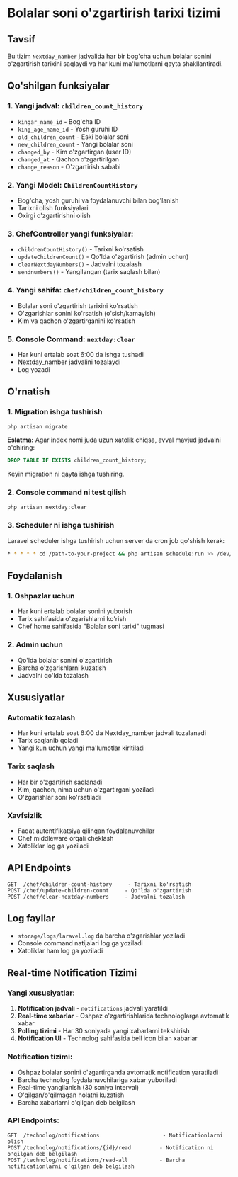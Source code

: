 # Bolalar soni o'zgartirish tarixi tizimi

## Tavsif
Bu tizim `Nextday_namber` jadvalida har bir bog'cha uchun bolalar sonini o'zgartirish tarixini saqlaydi va har kuni ma'lumotlarni qayta shakllantiradi.

## Qo'shilgan funksiyalar

### 1. Yangi jadval: `children_count_history`
- `kingar_name_id` - Bog'cha ID
- `king_age_name_id` - Yosh guruhi ID  
- `old_children_count` - Eski bolalar soni
- `new_children_count` - Yangi bolalar soni
- `changed_by` - Kim o'zgartirgan (user ID)
- `changed_at` - Qachon o'zgartirilgan
- `change_reason` - O'zgartirish sababi

### 2. Yangi Model: `ChildrenCountHistory`
- Bog'cha, yosh guruhi va foydalanuvchi bilan bog'lanish
- Tarixni olish funksiyalari
- Oxirgi o'zgartirishni olish

### 3. ChefController yangi funksiyalar:
- `childrenCountHistory()` - Tarixni ko'rsatish
- `updateChildrenCount()` - Qo'lda o'zgartirish (admin uchun)
- `clearNextdayNumbers()` - Jadvalni tozalash
- `sendnumbers()` - Yangilangan (tarix saqlash bilan)

### 4. Yangi sahifa: `chef/children_count_history`
- Bolalar soni o'zgartirish tarixini ko'rsatish
- O'zgarishlar sonini ko'rsatish (o'sish/kamayish)
- Kim va qachon o'zgartirganini ko'rsatish

### 5. Console Command: `nextday:clear`
- Har kuni ertalab soat 6:00 da ishga tushadi
- Nextday_namber jadvalini tozalaydi
- Log yozadi

## O'rnatish

### 1. Migration ishga tushirish
```bash
php artisan migrate
```

**Eslatma:** Agar index nomi juda uzun xatolik chiqsa, avval mavjud jadvalni o'chiring:
```sql
DROP TABLE IF EXISTS children_count_history;
```
Keyin migration ni qayta ishga tushiring.

### 2. Console command ni test qilish
```bash
php artisan nextday:clear
```

### 3. Scheduler ni ishga tushirish
Laravel scheduler ishga tushirish uchun server da cron job qo'shish kerak:
```bash
* * * * * cd /path-to-your-project && php artisan schedule:run >> /dev/null 2>&1
```

## Foydalanish

### 1. Oshpazlar uchun
- Har kuni ertalab bolalar sonini yuborish
- Tarix sahifasida o'zgarishlarni ko'rish
- Chef home sahifasida "Bolalar soni tarixi" tugmasi

### 2. Admin uchun
- Qo'lda bolalar sonini o'zgartirish
- Barcha o'zgarishlarni kuzatish
- Jadvalni qo'lda tozalash

## Xususiyatlar

### Avtomatik tozalash
- Har kuni ertalab soat 6:00 da Nextday_namber jadvali tozalanadi
- Tarix saqlanib qoladi
- Yangi kun uchun yangi ma'lumotlar kiritiladi

### Tarix saqlash
- Har bir o'zgartirish saqlanadi
- Kim, qachon, nima uchun o'zgartirgani yoziladi
- O'zgarishlar soni ko'rsatiladi

### Xavfsizlik
- Faqat autentifikatsiya qilingan foydalanuvchilar
- Chef middleware orqali cheklash
- Xatoliklar log ga yoziladi

## API Endpoints

```
GET  /chef/children-count-history     - Tarixni ko'rsatish
POST /chef/update-children-count     - Qo'lda o'zgartirish  
POST /chef/clear-nextday-numbers     - Jadvalni tozalash
```

## Log fayllar
- `storage/logs/laravel.log` da barcha o'zgarishlar yoziladi
- Console command natijalari log ga yoziladi
- Xatoliklar ham log ga yoziladi

## Real-time Notification Tizimi

### Yangi xususiyatlar:
1. **Notification jadvali** - `notifications` jadvali yaratildi
2. **Real-time xabarlar** - Oshpaz o'zgartirishlarida technologlarga avtomatik xabar
3. **Polling tizimi** - Har 30 soniyada yangi xabarlarni tekshirish
4. **Notification UI** - Technolog sahifasida bell icon bilan xabarlar

### Notification tizimi:
- Oshpaz bolalar sonini o'zgartirganda avtomatik notification yaratiladi
- Barcha technolog foydalanuvchilariga xabar yuboriladi
- Real-time yangilanish (30 soniya interval)
- O'qilgan/o'qilmagan holatni kuzatish
- Barcha xabarlarni o'qilgan deb belgilash

### API Endpoints:
```
GET  /technolog/notifications                    - Notificationlarni olish
POST /technolog/notifications/{id}/read         - Notification ni o'qilgan deb belgilash
POST /technolog/notifications/read-all          - Barcha notificationlarni o'qilgan deb belgilash
```
